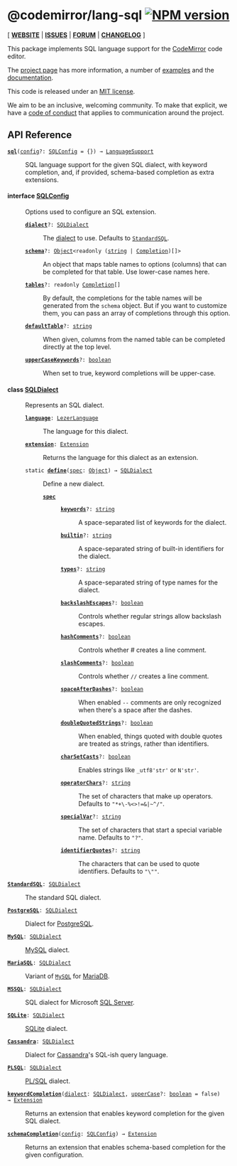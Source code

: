<!-- NOTE: README.md is generated from src/README.md -->

# @codemirror/lang-sql [![NPM version](https://img.shields.io/npm/v/@codemirror/lang-sql.svg)](https://www.npmjs.org/package/@codemirror/lang-sql)

[ [**WEBSITE**](https://codemirror.net/6/) | [**ISSUES**](https://github.com/codemirror/codemirror.next/issues) | [**FORUM**](https://discuss.codemirror.net/c/next/) | [**CHANGELOG**](https://github.com/codemirror/lang-sql/blob/main/CHANGELOG.md) ]

This package implements SQL language support for the
[CodeMirror](https://codemirror.net/6/) code editor.

The [project page](https://codemirror.net/6/) has more information, a
number of [examples](https://codemirror.net/6/examples/) and the
[documentation](https://codemirror.net/6/docs/).

This code is released under an
[MIT license](https://github.com/codemirror/lang-sql/tree/main/LICENSE).

We aim to be an inclusive, welcoming community. To make that explicit,
we have a [code of
conduct](http://contributor-covenant.org/version/1/1/0/) that applies
to communication around the project.

## API Reference
<dl>
<dt id="user-content-sql">
  <code><strong><a href="#user-content-sql">sql</a></strong>(<a id="user-content-sql^config" href="#user-content-sql^config">config</a>&#8288;?: <a href="#user-content-sqlconfig">SQLConfig</a> = {}) → <a href="https://codemirror.net/6/docs/ref#language.LanguageSupport">LanguageSupport</a></code></dt>

<dd><p>SQL language support for the given SQL dialect, with keyword
completion, and, if provided, schema-based completion as extra
extensions.</p>
</dd>
<dt id="user-content-sqlconfig">
  <h4>
    interface
    <a href="#user-content-sqlconfig">SQLConfig</a></h4>
</dt>

<dd><p>Options used to configure an SQL extension.</p>
<dl><dt id="user-content-sqlconfig.dialect">
  <code><strong><a href="#user-content-sqlconfig.dialect">dialect</a></strong>&#8288;?: <a href="#user-content-sqldialect">SQLDialect</a></code></dt>

<dd><p>The <a href="#user-content-sqldialect">dialect</a> to use. Defaults to
<a href="#user-content-standardsql"><code>StandardSQL</code></a>.</p>
</dd><dt id="user-content-sqlconfig.schema">
  <code><strong><a href="#user-content-sqlconfig.schema">schema</a></strong>&#8288;?: <a href="https://developer.mozilla.org/en-US/docs/Web/JavaScript/Reference/Global_Objects/Object">Object</a>&lt;readonly (<a href="https://developer.mozilla.org/en-US/docs/Web/JavaScript/Reference/Global_Objects/String">string</a> | <a href="https://codemirror.net/6/docs/ref#autocomplete.Completion">Completion</a>)[]&gt;</code></dt>

<dd><p>An object that maps table names to options (columns) that can
be completed for that table. Use lower-case names here.</p>
</dd><dt id="user-content-sqlconfig.tables">
  <code><strong><a href="#user-content-sqlconfig.tables">tables</a></strong>&#8288;?: readonly <a href="https://codemirror.net/6/docs/ref#autocomplete.Completion">Completion</a>[]</code></dt>

<dd><p>By default, the completions for the table names will be
generated from the <code>schema</code> object. But if you want to
customize them, you can pass an array of completions through
this option.</p>
</dd><dt id="user-content-sqlconfig.defaulttable">
  <code><strong><a href="#user-content-sqlconfig.defaulttable">defaultTable</a></strong>&#8288;?: <a href="https://developer.mozilla.org/en-US/docs/Web/JavaScript/Reference/Global_Objects/String">string</a></code></dt>

<dd><p>When given, columns from the named table can be completed
directly at the top level.</p>
</dd><dt id="user-content-sqlconfig.uppercasekeywords">
  <code><strong><a href="#user-content-sqlconfig.uppercasekeywords">upperCaseKeywords</a></strong>&#8288;?: <a href="https://developer.mozilla.org/en-US/docs/Web/JavaScript/Reference/Global_Objects/Boolean">boolean</a></code></dt>

<dd><p>When set to true, keyword completions will be upper-case.</p>
</dd></dl>

</dd>
<dt id="user-content-sqldialect">
  <h4>
    class
    <a href="#user-content-sqldialect">SQLDialect</a></h4>
</dt>

<dd><p>Represents an SQL dialect.</p>
<dl><dt id="user-content-sqldialect.language">
  <code><strong><a href="#user-content-sqldialect.language">language</a></strong>: <a href="https://codemirror.net/6/docs/ref#language.LezerLanguage">LezerLanguage</a></code></dt>

<dd><p>The language for this dialect.</p>
</dd><dt id="user-content-sqldialect.extension">
  <code><strong><a href="#user-content-sqldialect.extension">extension</a></strong>: <a href="https://codemirror.net/6/docs/ref#state.Extension">Extension</a></code></dt>

<dd><p>Returns the language for this dialect as an extension.</p>
</dd><dt id="user-content-sqldialect^define">
  <code>static <strong><a href="#user-content-sqldialect^define">define</a></strong>(<a id="user-content-sqldialect^define^spec" href="#user-content-sqldialect^define^spec">spec</a>: <a href="https://developer.mozilla.org/en-US/docs/Web/JavaScript/Reference/Global_Objects/Object">Object</a>) → <a href="#user-content-sqldialect">SQLDialect</a></code></dt>

<dd><p>Define a new dialect.</p>
<dl><dt id="user-content-sqldialect^define^spec">
  <code><strong><a href="#user-content-sqldialect^define^spec">spec</a></strong></code></dt>

<dd><dl><dt id="user-content-sqldialect^define^spec.keywords">
  <code><strong><a href="#user-content-sqldialect^define^spec.keywords">keywords</a></strong>&#8288;?: <a href="https://developer.mozilla.org/en-US/docs/Web/JavaScript/Reference/Global_Objects/String">string</a></code></dt>

<dd><p>A space-separated list of keywords for the dialect.</p>
</dd><dt id="user-content-sqldialect^define^spec.builtin">
  <code><strong><a href="#user-content-sqldialect^define^spec.builtin">builtin</a></strong>&#8288;?: <a href="https://developer.mozilla.org/en-US/docs/Web/JavaScript/Reference/Global_Objects/String">string</a></code></dt>

<dd><p>A space-separated string of built-in identifiers for the dialect.</p>
</dd><dt id="user-content-sqldialect^define^spec.types">
  <code><strong><a href="#user-content-sqldialect^define^spec.types">types</a></strong>&#8288;?: <a href="https://developer.mozilla.org/en-US/docs/Web/JavaScript/Reference/Global_Objects/String">string</a></code></dt>

<dd><p>A space-separated string of type names for the dialect.</p>
</dd><dt id="user-content-sqldialect^define^spec.backslashescapes">
  <code><strong><a href="#user-content-sqldialect^define^spec.backslashescapes">backslashEscapes</a></strong>&#8288;?: <a href="https://developer.mozilla.org/en-US/docs/Web/JavaScript/Reference/Global_Objects/Boolean">boolean</a></code></dt>

<dd><p>Controls whether regular strings allow backslash escapes.</p>
</dd><dt id="user-content-sqldialect^define^spec.hashcomments">
  <code><strong><a href="#user-content-sqldialect^define^spec.hashcomments">hashComments</a></strong>&#8288;?: <a href="https://developer.mozilla.org/en-US/docs/Web/JavaScript/Reference/Global_Objects/Boolean">boolean</a></code></dt>

<dd><p>Controls whether # creates a line comment.</p>
</dd><dt id="user-content-sqldialect^define^spec.slashcomments">
  <code><strong><a href="#user-content-sqldialect^define^spec.slashcomments">slashComments</a></strong>&#8288;?: <a href="https://developer.mozilla.org/en-US/docs/Web/JavaScript/Reference/Global_Objects/Boolean">boolean</a></code></dt>

<dd><p>Controls whether <code>//</code> creates a line comment.</p>
</dd><dt id="user-content-sqldialect^define^spec.spaceafterdashes">
  <code><strong><a href="#user-content-sqldialect^define^spec.spaceafterdashes">spaceAfterDashes</a></strong>&#8288;?: <a href="https://developer.mozilla.org/en-US/docs/Web/JavaScript/Reference/Global_Objects/Boolean">boolean</a></code></dt>

<dd><p>When enabled <code>--</code> comments are only recognized when there's a
space after the dashes.</p>
</dd><dt id="user-content-sqldialect^define^spec.doublequotedstrings">
  <code><strong><a href="#user-content-sqldialect^define^spec.doublequotedstrings">doubleQuotedStrings</a></strong>&#8288;?: <a href="https://developer.mozilla.org/en-US/docs/Web/JavaScript/Reference/Global_Objects/Boolean">boolean</a></code></dt>

<dd><p>When enabled, things quoted with double quotes are treated as
strings, rather than identifiers.</p>
</dd><dt id="user-content-sqldialect^define^spec.charsetcasts">
  <code><strong><a href="#user-content-sqldialect^define^spec.charsetcasts">charSetCasts</a></strong>&#8288;?: <a href="https://developer.mozilla.org/en-US/docs/Web/JavaScript/Reference/Global_Objects/Boolean">boolean</a></code></dt>

<dd><p>Enables strings like <code>_utf8'str'</code> or <code>N'str'</code>.</p>
</dd><dt id="user-content-sqldialect^define^spec.operatorchars">
  <code><strong><a href="#user-content-sqldialect^define^spec.operatorchars">operatorChars</a></strong>&#8288;?: <a href="https://developer.mozilla.org/en-US/docs/Web/JavaScript/Reference/Global_Objects/String">string</a></code></dt>

<dd><p>The set of characters that make up operators. Defaults to
<code>&quot;*+\-%&lt;&gt;!=&amp;|~^/&quot;</code>.</p>
</dd><dt id="user-content-sqldialect^define^spec.specialvar">
  <code><strong><a href="#user-content-sqldialect^define^spec.specialvar">specialVar</a></strong>&#8288;?: <a href="https://developer.mozilla.org/en-US/docs/Web/JavaScript/Reference/Global_Objects/String">string</a></code></dt>

<dd><p>The set of characters that start a special variable name.
Defaults to <code>&quot;?&quot;</code>.</p>
</dd><dt id="user-content-sqldialect^define^spec.identifierquotes">
  <code><strong><a href="#user-content-sqldialect^define^spec.identifierquotes">identifierQuotes</a></strong>&#8288;?: <a href="https://developer.mozilla.org/en-US/docs/Web/JavaScript/Reference/Global_Objects/String">string</a></code></dt>

<dd><p>The characters that can be used to quote identifiers. Defaults
to <code>&quot;\&quot;&quot;</code>.</p>
</dd></dl></dd></dl></dd></dl>

</dd>
<dt id="user-content-standardsql">
  <code><strong><a href="#user-content-standardsql">StandardSQL</a></strong>: <a href="#user-content-sqldialect">SQLDialect</a></code></dt>

<dd><p>The standard SQL dialect.</p>
</dd>
<dt id="user-content-postgresql">
  <code><strong><a href="#user-content-postgresql">PostgreSQL</a></strong>: <a href="#user-content-sqldialect">SQLDialect</a></code></dt>

<dd><p>Dialect for <a href="https://www.postgresql.org">PostgreSQL</a>.</p>
</dd>
<dt id="user-content-mysql">
  <code><strong><a href="#user-content-mysql">MySQL</a></strong>: <a href="#user-content-sqldialect">SQLDialect</a></code></dt>

<dd><p><a href="https://dev.mysql.com/">MySQL</a> dialect.</p>
</dd>
<dt id="user-content-mariasql">
  <code><strong><a href="#user-content-mariasql">MariaSQL</a></strong>: <a href="#user-content-sqldialect">SQLDialect</a></code></dt>

<dd><p>Variant of <a href="#user-content-mysql"><code>MySQL</code></a> for
<a href="https://mariadb.org/">MariaDB</a>.</p>
</dd>
<dt id="user-content-mssql">
  <code><strong><a href="#user-content-mssql">MSSQL</a></strong>: <a href="#user-content-sqldialect">SQLDialect</a></code></dt>

<dd><p>SQL dialect for Microsoft <a href="https://www.microsoft.com/en-us/sql-server">SQL
Server</a>.</p>
</dd>
<dt id="user-content-sqlite">
  <code><strong><a href="#user-content-sqlite">SQLite</a></strong>: <a href="#user-content-sqldialect">SQLDialect</a></code></dt>

<dd><p><a href="https://sqlite.org/">SQLite</a> dialect.</p>
</dd>
<dt id="user-content-cassandra">
  <code><strong><a href="#user-content-cassandra">Cassandra</a></strong>: <a href="#user-content-sqldialect">SQLDialect</a></code></dt>

<dd><p>Dialect for <a href="https://cassandra.apache.org/">Cassandra</a>'s SQL-ish query language.</p>
</dd>
<dt id="user-content-plsql">
  <code><strong><a href="#user-content-plsql">PLSQL</a></strong>: <a href="#user-content-sqldialect">SQLDialect</a></code></dt>

<dd><p><a href="https://en.wikipedia.org/wiki/PL/SQL">PL/SQL</a> dialect.</p>
</dd>
<dt id="user-content-keywordcompletion">
  <code><strong><a href="#user-content-keywordcompletion">keywordCompletion</a></strong>(<a id="user-content-keywordcompletion^dialect" href="#user-content-keywordcompletion^dialect">dialect</a>: <a href="#user-content-sqldialect">SQLDialect</a>, <a id="user-content-keywordcompletion^uppercase" href="#user-content-keywordcompletion^uppercase">upperCase</a>&#8288;?: <a href="https://developer.mozilla.org/en-US/docs/Web/JavaScript/Reference/Global_Objects/Boolean">boolean</a> = false) → <a href="https://codemirror.net/6/docs/ref#state.Extension">Extension</a></code></dt>

<dd><p>Returns an extension that enables keyword completion for the given
SQL dialect.</p>
</dd>
<dt id="user-content-schemacompletion">
  <code><strong><a href="#user-content-schemacompletion">schemaCompletion</a></strong>(<a id="user-content-schemacompletion^config" href="#user-content-schemacompletion^config">config</a>: <a href="#user-content-sqlconfig">SQLConfig</a>) → <a href="https://codemirror.net/6/docs/ref#state.Extension">Extension</a></code></dt>

<dd><p>Returns an extension that enables schema-based completion for the
given configuration.</p>
</dd>
</dl>
